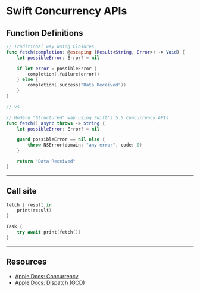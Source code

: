 # Swift Concurrency APIs

## Function Definitions
```swift 
// Traditional way using Closures
func fetch(completion: @escaping (Result<String, Error>) -> Void) {
    let possibleError: Error? = nil

    if let error = possibleError {
        completion(.failure(error))
    } else {
        completion(.success("Data Received"))
    }
}

// vs

// Modern "Structured" way using Swift's 5.5 Concurrency APIs
func fetch() async throws -> String {
    let possibleError: Error? = nil

    guard possibleError == nil else {
        throw NSError(domain: "any error", code: 0)
    }

    return "Data Received"
}
```

***

## Call site

```swift
fetch { result in
    print(result)
}

Task {
    try await print(fetch())
}
```

***

## Resources 

* [Apple Docs: Concurrency](https://developer.apple.com/documentation/swift/swift_standard_library/concurrency)
* [Apple Docs: Dispatch (GCD)](https://developer.apple.com/documentation/dispatch)
